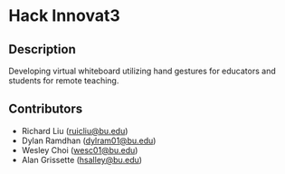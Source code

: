 # Hack Innovat3

## Description
Developing virtual whiteboard utilizing hand gestures for educators and students for remote teaching.

## Contributors
- Richard Liu (ruicliu@bu.edu)
- Dylan Ramdhan (dylram01@bu.edu)
- Wesley Choi (wesc01@bu.edu)
- Alan Grissette (hsalley@bu.edu)